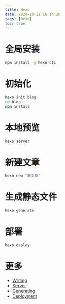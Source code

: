 ```yaml
---
title: Hexo
date: 2024-10-12 16:14:26
tags: [hexo]
toc: true
---
```


<!-- more -->

# 全局安装

```bash
npm install -g hexo-cli
```

# 初始化

```bash
hexo init blog
cd blog
npm install
```

# 本地预览

```bash
hexo server
```

# 新建文章

```bash
hexo new "新文章"
```

# 生成静态文件

```bash
hexo generate
```

# 部署

```bash
hexo deploy
```

# 更多

- [Writing](https://hexo.io/docs/writing.html)
- [Server](https://hexo.io/docs/server.html)
- [Generating](https://hexo.io/docs/generating.html)
- [Deployment](https://hexo.io/docs/one-command-deployment.html)
